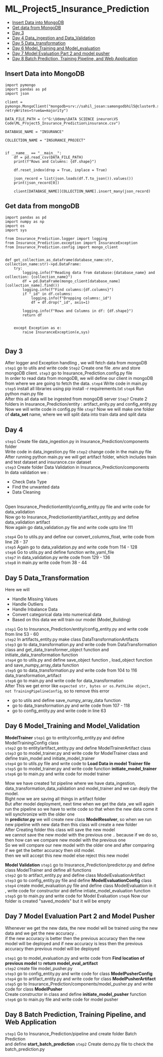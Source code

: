 # ML_Project5_Insurance_Prediction
- [Insert Data into MongoDB](#insert-data-into-mongodb)
- [Get data from MongoDB](#get-data-from-mongodb)
- [Day 3](#day-3)
- [Day 4 Data_ingestion and Data_Validation](#day-4)
- [Day 5 Data_transformation](#day-5-data_transformation)
- [Day 6 Model_Training and Model_evaluation](#day-6-model_training-and-model_validation)
- [Day 7 Model Evaluation Part 2 and model pusher](#day-7-model-evaluation-part-2-and-model-pusher)
- [Day 8 Batch Prediction, Training Pipeline, and Web Application](#day-8-batch-prediction-training-pipeline-and-web-application)

## Insert Data into MongoDB
```
import pymongo 
import pandas as pd
import json

client = pymongo.MongoClient("mongodb+srv://sahil_josan:samongodbhil5@cluster0.sptya9h.mongodb.net/?retryWrites=true&w=majority")

DATA_FILE_PATH = (r"G:\Udemy\DATA SCIENCE ineuron\VS Code\ML_Project5_Insurance_Prediction\insurance.csv")

DATABASE_NAME = "INSURANCE"
														
COLLECTION_NAME = "INSURANCE_PROJECT"					


if __name__ == "__main__":
    df = pd.read_csv(DATA_FILE_PATH)
    print(f"Rows and Columns: {df.shape}")

    df.reset_index(drop = True, inplace = True)

    json_record = list(json.loads(df.T.to_json()).values())
    print(json_record[0])

    client[DATABASE_NAME][COLLECTION_NAME].insert_many(json_record)

```

## Get data from mongoDB
```
import pandas as pd
import numpy as np
import os
import sys

from Insurance_Prediction.logger import logging
from Insurance_Prediction.exception import InsuranceException
from Insurance_Prediction.config import mongo_client


def get_collection_as_dataframe(database_name:str, collection_name:str)->pd.DataFrame:
    try:
        logging.info(f"Reading data from database:{database_name} and collection: {collection_name}")
        df = pd.DataFrame(mongo_client[database_name][collection_name].find())
        logging.info(f"Find columns:{df.columns}")
        if "_id" in df.columns:
            logging.info(f"Dropping columns:_id")
            df = df.drop("_id", axis=1)

        logging.info(f"Rows and Columns in df: {df.shape}")
        return df


    except Exception as e:
        raise InsuranceException(e,sys)


```

## Day 3
After logger and Exception handling , we will fetch data from mongoDB <br>
`step1` go to utils and write code
`Step2` Create one file .env and store mongoDB client.
`step3` go to Insurance_Prediction.config.py file <br>
In order to read data from mongoDB, we will define our client in mongoDB from where we are going to fetch the data.
`step4` Write code in main.py 
`step5` install all libraries using pip install -r requirements.txt
`step6` Run python main.py file <br>
After this all data will be ingested from mongoDB server
`Step7` Create 2 folders in Insurance_Prediction/entity : artifact_enity.py and config_entity.py <br>
Now we will write code in config.py file
`step7` Now we will make one folder of **data_set** name, where we will split data into train data and split data

## Day 4 
`step1` Create file data_ingestion.py in Insurance_Prediction/components folder <br>
Write code in data_ingestion.py file
`step2` change code in the main.py file <br>
After running python main.py we will get artifact folder, which includes train and test dataset and insurance.csv dataset<br>
`step3` Create folder Data Validation in Insurance_Prediction/components <br>
In data validation we :
- Check Data Type
- Find the unwanted data 
- Data Cleaning
<br>
Open Insurance_Prediction\entity\config_entity.py file and write code for data_validation<br>
Now go to Insurance_Prediction\entity\artifact_entity.py and define data_validation artifact <br>
Now again go data_validation.py file and write code upto line 111 <br>

`step4` Go to utils.py and define our convert_columns_float, write code from line 28 - 37<br>
`step5` Again go to data_validation.py and write code from 114 - 128<br>
`step6` Go to utils.py and define function write_yaml_file <br>
`step7` in data_validation.py write code from 129 - 136<br>
`step8` in main.py write code from 38 - 44
<br>
## Day 5 Data_Transformation
Here we will
- Handle Missing Values
- Handle Outliers
- Handle Inbalance Data 
- Convert categorical data into numerical data
- Based on this data we will train our model (Model_Building)

`step1` Go to Insurance_Prediction/entity/config_entity.py and write code from line 53 - 60<br>
`step2` In artifacts_entity.py make class DataTransformationArtifacts<br>
`step3` go to data_transformation.py and write code from DataTransformation class and get_data_transformer_object function and initiate_data_transformation function<br>
`step4` go to utils.py and define save_object function , load_object function and save_numpy_array_data function<br>
`step5` go to data_transformation.py and write code from 104 to 116 data_transformation_artifact<br>
`step6` go to main.py and write code for data_transformation <br>
After This we get error like `expected str, bytes or os.PathLike object, not TrainingPipelineConfig`, so to remove this error <br>
- go to utils and define save_numpy_array_data function
- go to data_transformation.py and write code from 107 - 118 
- go to config_entity.py and write code in line 63

## Day 6 Model_Training and Model_Validation
**ModelTrainer**
`step1` go to entity/config_entity.py and define ModelTrainingConfig class <br>
`step2` go to entity/artifact_entity.py and define ModelTrainerArtifact class <br>
`step3` go to model_trainer.py and write code for ModelTrainer class and define train_model and initiate_model_trainer <br>
`step4` go to utils.py file and write code to **Load Data in model Trainer file** <br>
`step5` go to model_trainer.py and write code function **initiate_model_trainer** <br>
`step6` go to main.py and write code for model trainer <br>

Mow we have created 1st pipeline where we have data_ingestion, data_transformation,data_validation and model_trainer and we can deply the model. <br>
Right now we are saving all things in artifact folder <br>
But after model deployment, next time when we get the data ,we will again run the pipeline so we have to write code so that when the new data come it will synchronize with the older one <br>
In **predictor.py** we will create new class **ModelResolver**, so when we run new pipeline with new data then this class will create a new folder <br>
After Creating folder this class will save the new model <br>
we cannot save the new model with the previous one .. because if we do so, then how can we compare new model with the previous one <br>
So we will compare our new model with the older one and after comparing if we get the better accuracy then old model.<br>
then we will accept this new model else reject this new model<br>

**Model Validation**
`step1` go to Insurance_Prediction/predictor.py and define class ModelTrainer 
and define all functions <br>
`step2` go to artifact_entity.py and define class ModelEvaluationArtifact <br>
`step3` go to config_entity.py file and define **ModelEvaluationConfig** class <br>
`step4` create model_evaluation.py file and define class ModelEvaluation in it , write code for constructor and define intiate_model_evaluation function<br>
`step5` go to main.py and write code for Model Evaluation
`step6` Now our folder is created "saved_models" but it will be empty


## Day 7 Model Evaluation Part 2 and Model Pusher
Whenever we get the new data, the new model will be trained using the new data and we get the new accuracy . <br>
if the new accuracy is better then the previous accuracy then the new model will be deployed and if new accuracy is less then the previous accuracy then previous model will be deployed <br>

`step1` go to model_evaluation.py and write code from **Find location of previous model** to **return model_eval_artifact** <br>
`step2` create file model_pusher.py <br>
`step3` go to config_entity.py and write code for class **ModelPusherConfig** <br>
`step4` go to artifact_entity.py and write code for class **ModelPusherArtifact** <br>
`step5` go to Insurance_Prediction/components/model_pusher.py  and write code for class **ModelPusher** <br> 
Create constructor in class and define **initiate_model_pusher** function
`step6` go to main.py file and write code for model pusher

## Day 8 Batch Prediction, Training Pipeline, and Web Application
`step1` Go to Insurance_Prediction/pipeline and create folder Batch Prediction <br>
and define **start_batch_prediction**
`step2` Create demo.py file to check the batch_prediction.py















